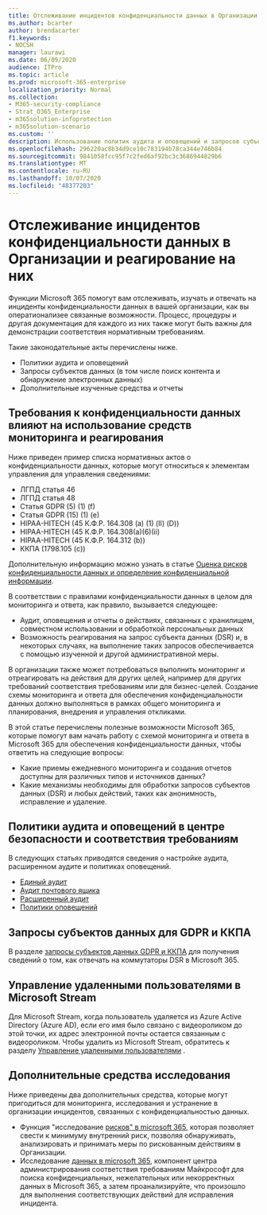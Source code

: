 ```yaml
---
title: Отслеживание инцидентов конфиденциальности данных в Организации и реагирование на них
ms.author: bcarter
author: brendacarter
f1.keywords:
- NOCSH
manager: laurawi
ms.date: 06/09/2020
audience: ITPro
ms.topic: article
ms.prod: microsoft-365-enterprise
localization_priority: Normal
ms.collection:
- M365-security-compliance
- Strat_O365_Enterprise
- m365solution-infoprotection
- m365solution-scenario
ms.custom: ''
description: Использование политик аудита и оповещений и запросов субъектов данных для отслеживания инцидентов персональных данных и реагирования на них.
ms.openlocfilehash: 296220ac8b34d9ce10c783194b78ca344e746b84
ms.sourcegitcommit: 9841058fcc95f7c2fed6af92bc3c3686944829b6
ms.translationtype: MT
ms.contentlocale: ru-RU
ms.lasthandoff: 10/07/2020
ms.locfileid: "48377203"
---
```

# <a name="monitor-and-respond-to-data-privacy-incidents-in-your-organization"></a>Отслеживание инцидентов конфиденциальности данных в Организации и реагирование на них

Функции Microsoft 365 помогут вам отслеживать, изучать и отвечать на инциденты конфиденциальности данных в вашей организации, как вы оператионализее связанные возможности. Процесс, процедуры и другая документация для каждого из них также могут быть важны для демонстрации соответствия нормативным требованиям.

Такие законодательные акты перечислены ниже. 

- Политики аудита и оповещений
- Запросы субъектов данных (в том числе поиск контента и обнаружение электронных данных)
- Дополнительные изученные средства и отчеты

## <a name="data-privacy-regulations-impacting-the-use-of-monitoring-and-response-tools"></a>Требования к конфиденциальности данных влияют на использование средств мониторинга и реагирования

Ниже приведен пример списка нормативных актов о конфиденциальности данных, которые могут относиться к элементам управления для управления сведениями:

- ЛГПД статья 46
- ЛГПД статья 48
- Статья GDPR (5) (1) (f)
- Статья GDPR (15) (1) (e)
- HIPAA-HITECH (45 К.Ф.Р. 164.308 (a) (1) (II) (D))
- HIPAA-HITECH (45 К.Ф.Р. 164.308(a)(6)(ii)
- HIPAA-HITECH (45 К.Ф.Р. 164.312 (b))
- ККПА (1798.105 (c))

Дополнительную информацию можно узнать в статье [Оценка рисков конфиденциальности данных и определение конфиденциальной информации](information-protection-deploy-assess.md).

В соответствии с правилами конфиденциальности данных в целом для мониторинга и ответа, как правило, вызывается следующее:

- Аудит, оповещения и отчеты о действиях, связанных с хранилищем, совместном использовании и обработкой персональных данных
- Возможность реагирования на запрос субъекта данных (DSR) и, в некоторых случаях, на выполнение таких запросов обеспечивается с помощью изученной и другой административной меры.

В организации также может потребоваться выполнить мониторинг и отреагировать на действия для других целей, например для других требований соответствия требованиям или для бизнес-целей. Создание схемы мониторинга и ответа для обеспечения конфиденциальности данных должно выполняться в рамках общего мониторинга и планирования, внедрения и управления откликами.

В этой статье перечислены полезные возможности Microsoft 365, которые помогут вам начать работу с схемой мониторинга и ответа в Microsoft 365 для обеспечения конфиденциальности данных, чтобы ответить на следующие вопросы: 

- Какие приемы ежедневного мониторинга и создания отчетов доступны для различных типов и источников данных?
- Какие механизмы необходимы для обработки запросов субъектов данных (DSR) и любых действий, таких как анонимность, исправление и удаление.

## <a name="auditing-and-alert-policies-in-the-security-and-compliance-center"></a>Политики аудита и оповещений в центре безопасности и соответствия требованиям

В следующих статьях приводятся сведения о настройке аудита, расширенном аудите и политиках оповещений.

- [Единый аудит](../compliance/search-the-audit-log-in-security-and-compliance.md)
- [Аудит почтового ящика](../compliance/enable-mailbox-auditing.md)
- [Расширенный аудит](../compliance/advanced-audit.md)
- [Политики оповещений](../compliance/alert-policies.md)

## <a name="data-subject-requests-for-the-gdpr-and-ccpa"></a>Запросы субъектов данных для GDPR и ККПА

В разделе [запросы субъектов данных GDPR и ККПА](../compliance/gdpr-dsr-office365.md) для получения сведений о том, как отвечать на коммутаторы DSR в Microsoft 365.

## <a name="manage-deleted-users-in-microsoft-stream"></a>Управление удаленными пользователями в Microsoft Stream

Для Microsoft Stream, когда пользователь удаляется из Azure Active Directory (Azure AD), если его имя было связано с видеороликом до этой точки, их адрес электронной почты остается связанным с видеороликом. Чтобы удалить из Microsoft Stream, обратитесь к разделу [Управление удаленными пользователями](https://docs.microsoft.com/stream/managing-deleted-users) .

## <a name="additional-investigative-tools"></a>Дополнительные средства исследования

Ниже приведены два дополнительных средства, которые могут пригодиться для мониторинга, исследования и устранение в организации инцидентов, связанных с конфиденциальностью данных.

- Функция "исследование [рисков" в microsoft 365](../compliance/insider-risk-management.md), которая позволяет свести к минимуму внутренний риск, позволяя обнаруживать, анализировать и принимать меры по рискованным действиям в Организации.
- Исследование [данных в microsoft 365](../compliance/overview-data-investigations.md), компонент центра администрирования соответствия требованиям Майкрософт для поиска конфиденциальных, нежелательных или некорректных данных в Microsoft 365, а затем проанализируйте, что произошло для выполнения соответствующих действий для исправления инцидента.
